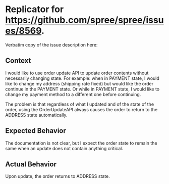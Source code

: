 # Replicator for https://github.com/spree/spree/issues/8569.

Verbatim copy of the issue description here:

## Context
I would like to use order update API to update order contents without necessarily changing state.
For example: when in PAYMENT state, I would like to change my address (shipping rate fixed) but would like the order continue in the PAYMENT state. Or while in PAYMENT state, I would like to change my payment method to a different one before continuing.

The problem is that regardless of what I updated and of the state of the order, using the OrderUpdateAPI always causes the order to return to the ADDRESS state automatically.

## Expected Behavior
The documentation is not clear, but I expect the order state to remain the same when an update does not contain anything critical.

## Actual Behavior
Upon update, the order returns to ADDRESS state.
